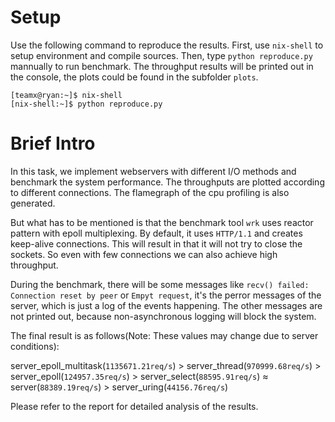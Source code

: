 # Setup #

Use the following command to reproduce the results. First, use `nix-shell` to setup environment and compile sources. Then, type `python reproduce.py` mannually to run benchmark. The throughput results will be printed out in the console, the plots could be found in the subfolder `plots`.

```console
[teamx@ryan:~]$ nix-shell
[nix-shell:~]$ python reproduce.py
```


# Brief Intro

In this task, we implement webservers with different I/O methods and benchmark the system performance.
The throughputs are plotted according to different connections. The flamegraph of the cpu profiling is also generated.

But what has to be mentioned is that the benchmark tool `wrk` uses reactor pattern with epoll multiplexing. By default, it uses `HTTP/1.1` and creates keep-alive connections. This will result in that it will not try to close the sockets. So even with few connections we can also achieve high throughput.

During the benchmark, there will be some messages like `recv() failed: Connection reset by peer` or `Empyt request`, it's the perror messages of the server, which is just a log of the events happening. The other messages are not printed out, because non-asynchronous logging will block the system.

The final result is as follows(Note: These values may change due to server conditions):

server_epoll_multitask(`1135671.21req/s`) > server_thread(`970999.68req/s`) > server_epoll(`124957.35req/s`) > server_select(`88595.91req/s`) ≈ server(`88389.19req/s`) > server_uring(`44156.76req/s`)

Please refer to the report for detailed analysis of the results.
